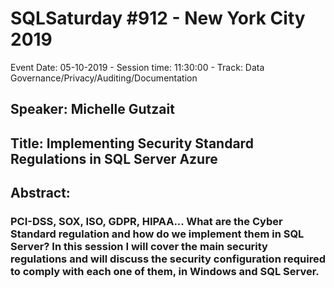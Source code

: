 # SQLSaturday #912 - New York City 2019
Event Date: 05-10-2019 - Session time: 11:30:00 - Track: Data Governance/Privacy/Auditing/Documentation
## Speaker: Michelle Gutzait
## Title: Implementing Security Standard Regulations in SQL Server  Azure
## Abstract:
### PCI-DSS, SOX, ISO, GDPR, HIPAA... What are the Cyber Standard regulation and how do we implement them in SQL Server? In this session I will cover the main security regulations and will discuss the security configuration required to comply with each one of them, in Windows and SQL Server.
